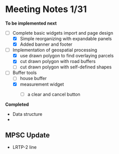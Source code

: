 # Meeting Notes 1/31

**To be implemented next**

- [ ] Complete basic widgets import and page design
  - [x] Simple reorganizing with expandable panels
  - [x] Added banner and footer
- [ ] Implementation of geospatial processing
  - [x] use drawn polygon to find overlaying parcels
  - [x] cut drawn polygon with road buffers
  - [ ] cut drawn polygon with self-defined shapes
- [ ] Buffer tools
  - [ ] house buffer
  - [x] measurement widget
    - [ ] a clear and cancel button


**Completed**

- Data structure
- 



## MPSC Update

- LRTP-2 line 

